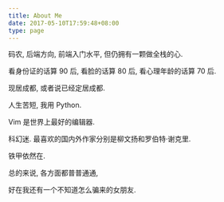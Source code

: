 ```yaml
---
title: About Me
date: 2017-05-10T17:59:48+08:00
type: page
---
```


码农, 后端方向, 前端入门水平, 但仍拥有一颗做全栈的心.

看身份证的话算 90 后, 看脸的话算 80 后, 看心理年龄的话算 70 后.

现居成都, 或者说已经定居成都.

人生苦短, 我用 Python.

Vim 是世界上最好的编辑器.

科幻迷. 最喜欢的国内外作家分别是柳文扬和罗伯特·谢克里.

铁甲依然在.

总的来说, 各方面都普普通通,

好在我还有一个不知道怎么骗来的女朋友.
